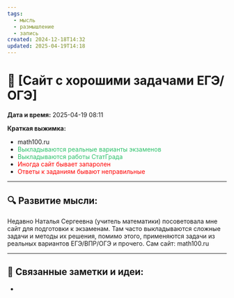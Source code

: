 ```yaml
---
tags:
  - мысль
  - размышление
  - запись
created: 2024-12-18T14:32
updated: 2025-04-19T14:18
---
```


# 💭  [Сайт с хорошими задачами ЕГЭ/ОГЭ]

**Дата и время:** 2025-04-19 08:11

 **Краткая выжимка:**
 - math100.ru
 - <font color="#2DC26B">Выкладываются реальные варианты экзаменов</font> 
 - <font color="#2DC26B">Выкладываются работы СтатГрада</font> 
 - <font color="#ff0000">Иногда сайт бывает запаролен</font> 
 - <font color="#ff0000">Ответы к заданиям бывают неправильные</font> 

---

## 🔍 Развитие мысли:

Недавно Наталья Сергеевна (учитель математики) посоветовала мне сайт для подготовки к экзаменам. Там часто выкладываются сложные задачи и методы их решения, помимо этого, применяются задачи из реальных вариантов ЕГЭ/ВПР/ОГЭ и прочего. Сам сайт: math100.ru


---

## 🔄 Связанные заметки и идеи:

- 
